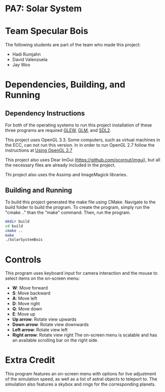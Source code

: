 # PA7: Solar System

# Team Specular Bois
The following students are part of the team who made this project:
- Hadi Rumjahn
- David Valenzuela
- Jay Woo

# Dependencies, Building, and Running

## Dependency Instructions
For both of the operating systems to run this project installation of these three programs are required [GLEW](http://glew.sourceforge.net/), [GLM](http://glm.g-truc.net/0.9.7/index.html), and [SDL2](https://wiki.libsdl.org/Tutorials).

This project uses OpenGL 3.3. Some computers, such as virtual machines in the ECC, can not run this version. In in order to run OpenGL 2.7 follow the instructions at [Using OpenGL 2.7](https://github.com/HPC-Vis/computer-graphics/wiki/Using-OpenGL-2.7)

This project also uses Dear ImGui (https://github.com/ocornut/imgui), but all the necessary files are already included in the project.

Thi project also uses the Assimp and ImageMagick libraries.

## Building and Running
To build this project generated the make file using CMake. Navigate to the build folder to build the program. To create the program, simply run the "cmake .." than the "make" command. Then, run the program.

```bash
mkdir build
cd build
cmake ..
make
./SolarSystemBois
```

# Controls
This program uses keyboard input for camera interaction and the mouse to select items on the on-screen menu:
- **W**: Move forward
- **S**: Move backward
- **A**: Move left
- **D**: Move right
- **Q**: Move down
- **E**: Move up
- **Up arrow**: Rotate view upwards
- **Down arrow**: Rotate view downwards
- **Left arrow**: Rotate view left
- **Right arrow**: Rotate view right
The on-screen menu is scalable and has an available scrolling bar on the right side.

# Extra Credit
This program features an on-screen menu with options for live adjustment of the simulation speed, as well as a list of astral objects to teleport to. The simulation also features a skybox and rings for the corresponding planets.
